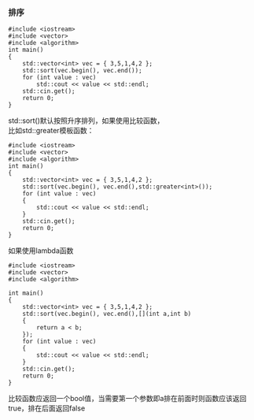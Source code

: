 ### 排序
```
#include <iostream>
#include <vector>
#include <algorithm>
int main()
{
	std::vector<int> vec = { 3,5,1,4,2 };
	std::sort(vec.begin(), vec.end());
	for (int value : vec)
		std::cout << value << std::endl;
	std::cin.get();
	return 0;
}
```
std::sort()默认按照升序排列，如果使用比较函数，  
比如std::greater模板函数：
```
#include <iostream>
#include <vector>
#include <algorithm>
int main()
{
	std::vector<int> vec = { 3,5,1,4,2 };
	std::sort(vec.begin(), vec.end(),std::greater<int>());
	for (int value : vec)
	{
		std::cout << value << std::endl;
	}
	std::cin.get();
	return 0;
}
```
如果使用lambda函数
```
#include <iostream>
#include <vector>
#include <algorithm>

int main()
{
	std::vector<int> vec = { 3,5,1,4,2 };
	std::sort(vec.begin(), vec.end(),[](int a,int b)
    {
	    return a < b;
    });
	for (int value : vec)
	{
		std::cout << value << std::endl;
	}
	std::cin.get();
	return 0;
}
```
比较函数应返回一个bool值，当需要第一个参数即a排在前面时则函数应该返回true，排在后面返回false
